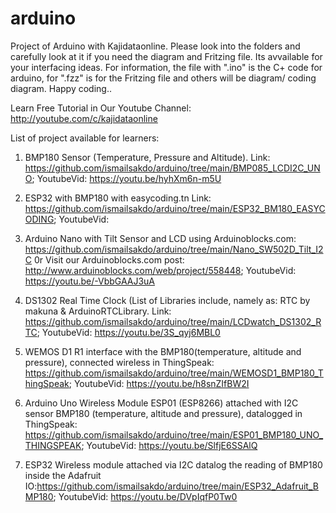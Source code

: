 # arduino
Project of Arduino with Kajidataonline. Please look into the folders and carefully look at it if you need the diagram and Fritzing file. Its avvailable for your interfacing ideas. For information, the file with ".ino" is the C+ code for arduino, for ".fzz" is for the Fritzing file and others will be diagram/ coding diagram. Happy coding.. 

Learn Free Tutorial in Our Youtube Channel: http://youtube.com/c/kajidataonline

List of project available for learners:
1) BMP180 Sensor (Temperature, Pressure and Altitude). Link: https://github.com/ismailsakdo/arduino/tree/main/BMP085_LCDI2C_UNO; YoutubeVid: https://youtu.be/hyhXm6n-m5U


3) ESP32 with BMP180 with easycoding.tn Link: https://github.com/ismailsakdo/arduino/tree/main/ESP32_BM180_EASYCODING; YoutubeVid:


5) Arduino Nano with Tilt Sensor and LCD using Arduinoblocks.com: https://github.com/ismailsakdo/arduino/tree/main/Nano_SW502D_Tilt_I2C 0r Visit our Arduinoblocks.com post: http://www.arduinoblocks.com/web/project/558448; YoutubeVid: https://youtu.be/-VbbGAAJ3uA

6) DS1302 Real Time Clock (List of Libraries include, namely as: RTC by makuna & ArduinoRTCLibrary. Link: https://github.com/ismailsakdo/arduino/tree/main/LCDwatch_DS1302_RTC; YoutubeVid: https://youtu.be/3S_qyj6MBL0

7) WEMOS D1 R1 interface with the BMP180(temperature, altitude and pressure), connected wireless in ThingSpeak: https://github.com/ismailsakdo/arduino/tree/main/WEMOSD1_BMP180_ThingSpeak; YoutubeVid: https://youtu.be/h8snZIfBW2I

8) Arduino Uno Wireless Module ESP01 (ESP8266) attached with I2C sensor BMP180 (temperature, altitude and pressure), datalogged in ThingSpeak: https://github.com/ismailsakdo/arduino/tree/main/ESP01_BMP180_UNO_THINGSPEAK; YoutubeVid: https://youtu.be/SlfjE6SSAlQ

9) ESP32 Wireless module attached via I2C datalog the reading of BMP180 inside the Adafruit IO:https://github.com/ismailsakdo/arduino/tree/main/ESP32_Adafruit_BMP180; YoutubeVid: https://youtu.be/DVpIqfP0Tw0
